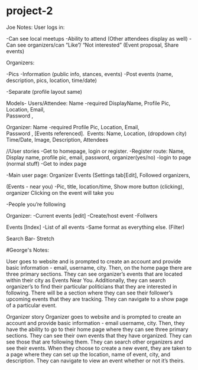 # project-2

Joe Notes: 
User logs in:

-Can see local meetups
-Ability to attend (Other attendees display as well) 
-Can see organizers/can “Like”/ “Not interested”
(Event proposal, Share events)

Organizers:

-Pics
-Information (public info, stances, events)
-Post events (name, description, pics, location, time/date)


-Separate (profile layout same)


Models-
Users/Attendee:
Name -required
DisplayName,
Profile Pic,
Location,
Email,	
Password	, 


Organizer: 
Name -required
Profile Pic,
Location,
Email,	
Password	, 
[Events referenced].
 Events:
Name, 
Location, (dropdown city)
Time/Date,
Image,
Description,
Attendees



//User stories
-Get to homepage, login or register. 
-Register route: Name, Display name, profile pic, email, password, organizer(yes/no)
-login to page (normal stuff)
-Get to index page


-Main user page:
Organizer Events 
(Settings tab[Edit], Followed organizers, 

(Events - near you)
-Pic, title, location/time, Show more button (clicking), organizer
Clicking on the event will take you 

-People you’re following

Organizer:
-Current events [edit]
-Create/host event 
-Follwers

Events [Index]
-List of all events -Same format as everything else. 
(Filter)

Search Bar- Stretch

#George's Notes: 

User goes to website and is prompted to create an account and provide basic information - email, username, city.  Then, on the home page there are three primary sections.  They can see organizer’s events that are located within their city as Events Near You.  Additionally, they can search organizer’s to find their particular politicians that they are interested in following.  There will be a section where they can see their follower’s upcoming events that they are tracking.
They can navigate to a show page of a particular event.

Organizer story
Organizer goes to website and is prompted to create an account and provide basic information - email username, city.  Then, they have the ability to go to their home page where they can see three primary sections.  They can see their own events that they have organized.  They can see those that are following them.  They can search other organizers and see their events.
When they choose to create a new event, they are taken to a page where they can set up the location, name of event, city, and description.  They can navigate to view an event whether or not it’s theirs.
